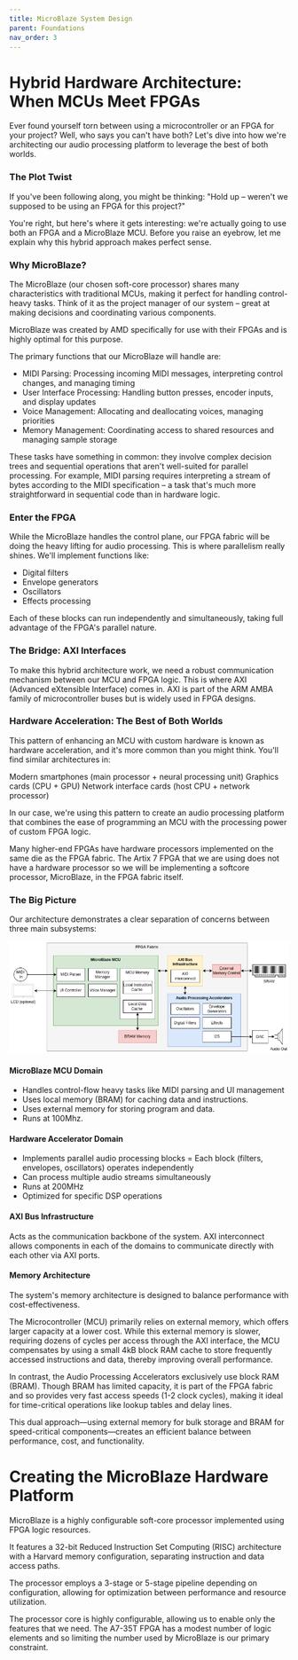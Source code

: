 ```yaml
---
title: MicroBlaze System Design
parent: Foundations
nav_order: 3
---
```


# Hybrid Hardware Architecture: When MCUs Meet FPGAs

Ever found yourself torn between using a microcontroller or an FPGA for your project? Well, who says you can't have both? Let's dive into how we're architecting our audio processing platform to leverage the best of both worlds.

### The Plot Twist
If you've been following along, you might be thinking: "Hold up – weren't we supposed to be using an FPGA for this project?"

You're right, but here's where it gets interesting: we're actually going to use both an FPGA and a MicroBlaze MCU. Before you raise an eyebrow, let me explain why this hybrid approach makes perfect sense.

### Why MicroBlaze?

The MicroBlaze (our chosen soft-core processor) shares many characteristics with traditional MCUs, making it perfect for handling control-heavy tasks. Think of it as the project manager of our system – great at making decisions and coordinating various components.

MicroBlaze was created by AMD specifically for use with their FPGAs and is highly optimal for this purpose.

The primary functions that our MicroBlaze will handle are:

- MIDI Parsing: Processing incoming MIDI messages, interpreting control changes, and managing timing
- User Interface Processing: Handling button presses, encoder inputs, and display updates
- Voice Management: Allocating and deallocating voices, managing priorities
- Memory Management: Coordinating access to shared resources and managing sample storage

These tasks have something in common: they involve complex decision trees and sequential operations that aren't well-suited for parallel processing. For example, MIDI parsing requires interpreting a stream of bytes according to the MIDI specification – a task that's much more straightforward in sequential code than in hardware logic.

### Enter the FPGA

While the MicroBlaze handles the control plane, our FPGA fabric will be doing the heavy lifting for audio processing. This is where parallelism really shines. We'll implement functions like:

- Digital filters
- Envelope generators
- Oscillators
- Effects processing

Each of these blocks can run independently and simultaneously, taking full advantage of the FPGA's parallel nature.

### The Bridge: AXI Interfaces
To make this hybrid architecture work, we need a robust communication mechanism between our MCU and FPGA logic. This is where AXI (Advanced eXtensible Interface) comes in. AXI is part of the ARM AMBA family of microcontroller buses but is widely used in FPGA designs.

### Hardware Acceleration: The Best of Both Worlds

This pattern of enhancing an MCU with custom hardware is known as hardware acceleration, and it's more common than you might think. You'll find similar architectures in:

Modern smartphones (main processor + neural processing unit)
Graphics cards (CPU + GPU)
Network interface cards (host CPU + network processor)

In our case, we're using this pattern to create an audio processing platform that combines the ease of programming an MCU with the processing power of custom FPGA logic.

Many higher-end FPGAs have hardware processors implemented on the same die as the FPGA fabric. The Artix 7 FPGA that we are using does not have a hardware processor so we will be implementing a softcore processor, MicroBlaze, in the FPGA fabric itself.
### The Big Picture


Our architecture demonstrates a clear separation of concerns between three main subsystems:

![alt text](big_picture.drawio.png)


#### MicroBlaze MCU Domain

- Handles control-flow heavy tasks like MIDI parsing and UI management
- Uses local memory (BRAM) for caching data and instructions.
- Uses external memory for storing program and data.
- Runs at 100Mhz.

#### Hardware Accelerator Domain

- Implements parallel audio processing blocks
= Each block (filters, envelopes, oscillators) operates independently
- Can process multiple audio streams simultaneously
- Runs at 200MHz
- Optimized for specific DSP operations

#### AXI Bus Infrastructure

Acts as the communication backbone of the system.  AXI interconnect allows components in each of the domains to communicate directly with each other via AXI ports.


#### Memory Architecture

The system's memory architecture is designed to balance performance with cost-effectiveness. 

The Microcontroller (MCU) primarily relies on external memory, which offers larger capacity at a lower cost. While this external memory is slower, requiring dozens of cycles per access through the AXI interface, the MCU compensates by using a small 4kB block RAM cache to store frequently accessed instructions and data, thereby improving overall performance.

In contrast, the Audio Processing Accelerators exclusively use block RAM (BRAM). Though BRAM has limited capacity, it is part of the FPGA fabric and so provides very fast access speeds (1-2 clock cycles), making it ideal for time-critical operations like lookup tables and delay lines. 

This dual approach—using external memory for bulk storage and BRAM for speed-critical components—creates an efficient balance between performance, cost, and functionality.


# Creating the MicroBlaze Hardware Platform

MicroBlaze is a highly configurable soft-core processor implemented using FPGA logic resources. 

It features a 32-bit Reduced Instruction Set Computing (RISC) architecture with a Harvard memory configuration, separating instruction and data access paths. 

The processor employs a 3-stage or 5-stage pipeline depending on configuration, allowing for optimization between performance and resource utilization.

The processor core is highly configurable, allowing us to enable only the features that we need.  The A7-35T FPGA has a modest number of logic elements and so limiting the number used by MicroBlaze is our primary constraint.


















